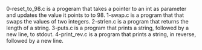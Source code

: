 0-reset_to_98.c is a progeram that takes a pointer to an int as parameter and updates the value it points to to 98.
1-swap.c is a program that  that swaps the values of two integers.
2-strlen.c is a program that returns the length of a string.
3-puts.c is a program that prints a string, followed by a new line, to stdout.
4-print_rev.c is a program that prints a string, in reverse, followed by a new line.
